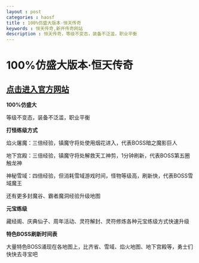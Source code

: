 ```yaml
---
layout : post
categories : haosf
title : 100%仿盛大版本·恒天传奇
keywords : 恒天传奇,新开传奇网站
description : 恒天传奇，等级不变态，装备不泛滥，职业平衡
---
```

# 100%仿盛大版本·恒天传奇
## [点击进入官方网站](http://www.136wq.com/)

__100%仿盛大__

等级不变态，装备不泛滥，职业平衡

__打怪练级方式__

焰火屠魔：三倍经验，镇魔守将处使用烟花进入，代表BOSS暗之魔影巨人

地下宫殿：三倍经验，镇魔守将处解救天工神剪，1分钟刷新，代表BOSS第五圈触龙神

神秘雪域：四倍经验，但消耗雪域游戏时间，怪物等级高，刷新快，代表BOSS雪域魔王

还有更多封魔谷、霸者魔洞经验升级地图

__元宝练级__

藏经阁、庆典仙子、周年活动、灵符解封、灵符修炼各种元宝练级方式快速升级

__特色BOSS刷新时间表__

大量特色BOSS涌现在各地图上，比齐省、雪域、焰火地图、地下宫殿等，勇士们快快去寻宝吧

